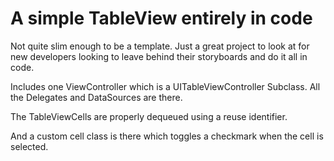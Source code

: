 # A simple TableView entirely in code

Not quite slim enough to be a template. Just a great project to look at for new
developers looking to leave behind their storyboards and do it all in code.

Includes one ViewController which is a UITableViewController Subclass. All the
Delegates and DataSources are there.

The TableViewCells are properly dequeued using a reuse identifier.

And a custom cell class is there which toggles a checkmark when the cell is
selected.
